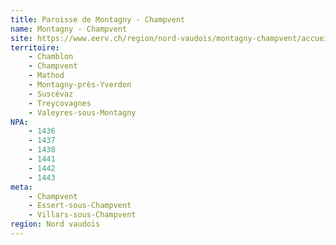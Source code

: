 ```yaml
---
title: Paroisse de Montagny - Champvent
name: Montagny - Champvent
site: https://www.eerv.ch/region/nord-vaudois/montagny-champvent/accueil
territoire:
    - Chamblon
    - Champvent
    - Mathod
    - Montagny-près-Yverdon
    - Suscévaz
    - Treycovagnes
    - Valeyres-sous-Montagny
NPA:
    - 1436
    - 1437
    - 1438
    - 1441
    - 1442
    - 1443
meta:
    - Champvent
    - Essert-sous-Champvent
    - Villars-sous-Champvent
region: Nord vaudois
---
```

